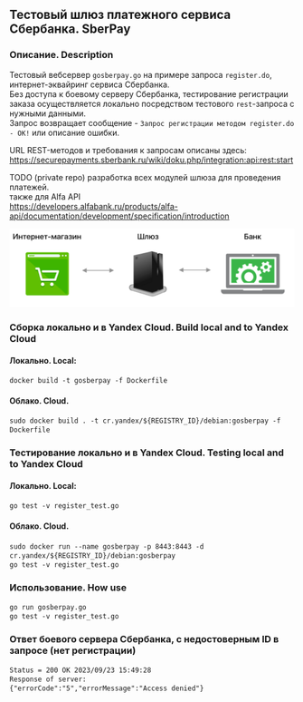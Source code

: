 ## Тестовый шлюз платежного сервиса Сбербанка. SberPay

### Описание. Description  
Тестовый вебсервер `gosberpay.go` на примере запроса `register.do`, интернет-эквайринг сервиса Сбербанка.  
Без доступа к боевому серверу Сбербанка, тестирование регистрации заказа осуществляется локально посредством тестового `rest`-запроса с нужными данными.  
Запрос возвращает сообщение - `Запрос регистрации методом register.do - ОК!` или описание ошибки.

URL REST-методов и требования к запросам описаны здесь:
	https://securepayments.sberbank.ru/wiki/doku.php/integration:api:rest:start  
	
TODO (private repo) разработка всех модулей шлюза для проведения платежей.  
также для Alfa API  
	https://developers.alfabank.ru/products/alfa-api/documentation/development/specification/introduction  
	
![Gateway](https://github.com/blablatov/gosberpay/raw/master/gateway.png)


### Сборка локально и в Yandex Cloud. Build local and to Yandex Cloud  
#### Локально. Local:  
	docker build -t gosberpay -f Dockerfile  
	
#### Облако. Cloud.  
	sudo docker build . -t cr.yandex/${REGISTRY_ID}/debian:gosberpay -f Dockerfile


### Тестирование локально и в Yandex Cloud. Testing local and to Yandex Cloud       
#### Локально. Local:    
	go test -v register_test.go    

#### Облако. Cloud.  
	sudo docker run --name gosberpay -p 8443:8443 -d cr.yandex/${REGISTRY_ID}/debian:gosberpay  
	go test -v register_test.go  
	

### Использование. How use  
	go run gosberpay.go
	go test -v register_test.go  
	
### Ответ боевого сервера Сбербанка, с недостоверным ID в запросе (нет регистрации)  
	Status = 200 OK 2023/09/23 15:49:28 
	Response of server:
 	{"errorCode":"5","errorMessage":"Access denied"}
   

  




 
